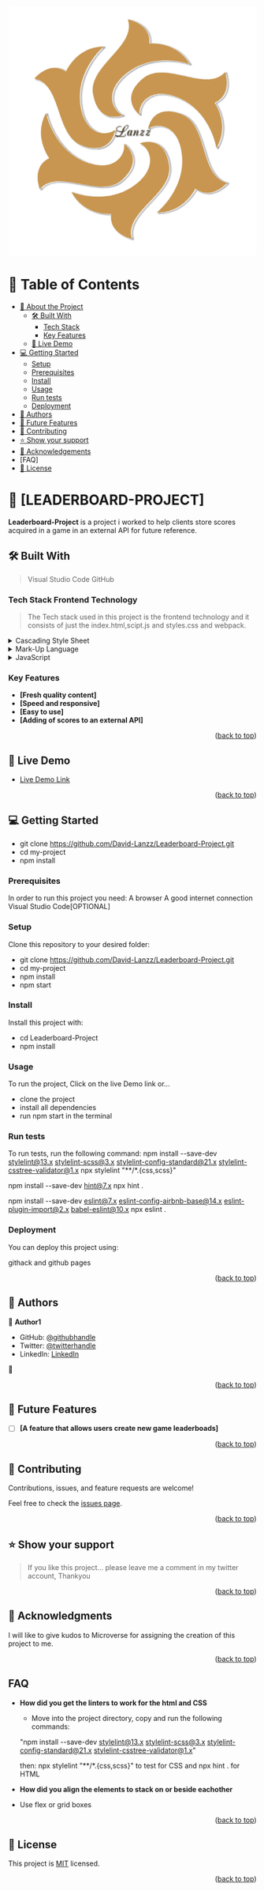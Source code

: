 <a name="readme-top"></a>
<img src="./images/logo/myLogo.png" alt="logo">

# 📗 Table of Contents

- [📖 About the Project](#about-project)
  - [🛠 Built With](#built-with)
    - [Tech Stack](#tech-stack)
    - [Key Features](#key-features)
  - [🚀 Live Demo](#live-demo)
- [💻 Getting Started](#getting-started)
  - [Setup](#setup)
  - [Prerequisites](#prerequisites)
  - [Install](#install)
  - [Usage](#usage)
  - [Run tests](#run-tests)
  - [Deployment](#triangular_flag_on_post-deployment)
- [👥 Authors](#authors)
- [🔭 Future Features](#future-features)
- [🤝 Contributing](#contributing)
- [⭐️ Show your support](#support)
- [🙏 Acknowledgements](#acknowledgements)
- [FAQ]
- [📝 License](#license)


# 📖 [LEADERBOARD-PROJECT] <a name="about-project"></a>

> 
**Leaderboard-Project** is a project i worked to help clients store scores acquired in a game in an external API for future reference.

## 🛠 Built With <a name="built-with">
> Visual Studio Code
> GitHub

### Tech Stack <a name="tech-stack">Frontend Technology</a>

> The Tech stack used in this project is the frontend technology and it consists of just the index.html,scipt.js and styles.css and webpack.

<details>
  <summary>Cascading Style Sheet</summary>
  <ul>
    <li><a href="https://developer.mozilla.org/en-US/docs/Web/CSS">CSS</a></li>
  </ul>
</details>

<details>
  <summary>Mark-Up Language</summary>
  <ul>
    <li><a href="https://developer.mozilla.org/en-US/docs/Web/HTML">HTML</a></li>
  </ul>
</details>
<details>
  <summary>JavaScript</summary>
  <ul>
    <li><a href="https://cdnjs.com/">JavaScript</a></li>
  </ul>
</details>

### Key Features <a name="key-features"></a>


- **[Fresh quality content]**
- **[Speed and responsive]**
- **[Easy to use]**
- **[Adding of scores to an external API]**

<p align="right">(<a href="#readme-top">back to top</a>)</p>


## 🚀 Live Demo <a name="live-demo"></a>

>

- [Live Demo Link](  https://david-lanzz.github.io/Leaderboard-Project/dist/ )

<p align="right">(<a href="#readme-top">back to top</a>)</p>

## 💻 Getting Started <a name="getting-started"></a>

- git clone https://github.com/David-Lanzz/Leaderboard-Project.git
- cd my-project
- npm install
### Prerequisites


In order to run this project you need:
A browser
A good internet connection
Visual Studio Code[OPTIONAL]

### Setup

Clone this repository to your desired folder:
- git clone https://github.com/David-Lanzz/Leaderboard-Project.git
- cd my-project
- npm install
- npm start

### Install

Install this project with:

- cd Leaderboard-Project
- npm install

### Usage


To run the project, Click on the live Demo link or...
- clone the project
- install all dependencies
- run npm start in the terminal

### Run tests

To run tests, run the following command:
npm install --save-dev stylelint@13.x stylelint-scss@3.x stylelint-config-standard@21.x stylelint-csstree-validator@1.x
npx stylelint "**/*.{css,scss}"

npm install --save-dev hint@7.x
npx hint .

npm install --save-dev eslint@7.x eslint-config-airbnb-base@14.x eslint-plugin-import@2.x babel-eslint@10.x
npx eslint .

### Deployment

You can deploy this project using:

githack and github pages

<p align="right">(<a href="#readme-top">back to top</a>)</p>



## 👥 Authors <a name="authors"></a>

>

👤 **Author1**

- GitHub: [@githubhandle](https://github.com/David-Lanzz)
- Twitter: [@twitterhandle](https://www.linkedin.com/in/david-lanzz/)
- LinkedIn: [LinkedIn](https://linkedin.com/in/lanzz-david-378b9a250)

👤
<p align="right">(<a href="#readme-top">back to top</a>)</p>



## 🔭 Future Features <a name="future-features"></a>


- [ ] **[A feature that allows users create new game leaderboads]**

<p align="right">(<a href="#readme-top">back to top</a>)</p>



## 🤝 Contributing <a name="contributing"></a>

Contributions, issues, and feature requests are welcome!

Feel free to check the [issues page](../../issues/).

<p align="right">(<a href="#readme-top">back to top</a>)</p>



## ⭐️ Show your support <a name="support"></a>

> If you like this project... please leave me a comment in my twitter account, Thankyou

<p align="right">(<a href="#readme-top">back to top</a>)</p>



## 🙏 Acknowledgments <a name="acknowledgements"></a>

> 
I will like to give kudos to Microverse for assigning the creation of this project to me.

<p align="right">(<a href="#readme-top">back to top</a>)</p>

## FAQ <a name="FAQ"></a>

- **How did you get the linters to work for the html and CSS**

  - Move into the project directory, copy and run the following commands:

  "npm install --save-dev stylelint@13.x stylelint-scss@3.x stylelint-config-standard@21.x stylelint-csstree-validator@1.x"

  then:
npx stylelint "**/*.{css,scss}" to test for CSS
and npx hint . for HTML

- **How did you align the elements to stack on or beside eachother**

 - Use flex or grid boxes

<p align="right">(<a href="#readme-top">back to top</a>)</p>

## 📝 License <a name="license"></a>

This project is [MIT](./MIT.md) licensed.

<p align="right">(<a href="#readme-top">back to top</a>)</p>
